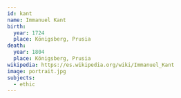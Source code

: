 ```yaml
---
id: kant
name: Immanuel Kant
birth:
  year: 1724
  place: Königsberg, Prusia
death:
  year: 1804
  place: Königsberg, Prusia
wikipedia: https://es.wikipedia.org/wiki/Immanuel_Kant
image: portrait.jpg
subjects:
  - ethic
---
```

